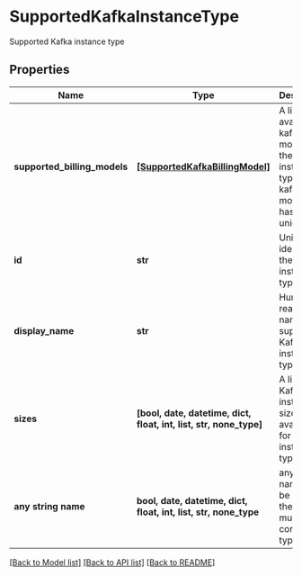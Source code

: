 # SupportedKafkaInstanceType

Supported Kafka instance type

## Properties
Name | Type | Description | Notes
------------ | ------------- | ------------- | -------------
**supported_billing_models** | [**[SupportedKafkaBillingModel]**](SupportedKafkaBillingModel.md) | A list of available kafka billing models for the instance type. Each kafka billing model item has a unique &#39;id&#39; | 
**id** | **str** | Unique identifier of the Kafka instance type. | [optional] 
**display_name** | **str** | Human readable name of the supported Kafka instance type | [optional] 
**sizes** | **[bool, date, datetime, dict, float, int, list, str, none_type]** | A list of Kafka instance sizes available for this instance type | [optional] 
**any string name** | **bool, date, datetime, dict, float, int, list, str, none_type** | any string name can be used but the value must be the correct type | [optional]

[[Back to Model list]](../README.md#documentation-for-models) [[Back to API list]](../README.md#documentation-for-api-endpoints) [[Back to README]](../README.md)



